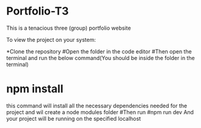 # Portfolio-T3
This is a tenacious three (group) portfolio website

To view the project on your system:

*Clone the repository
#Open the folder in the code editor
#Then open the terminal and run the below command(You should be inside the folder in the terminal)
# npm install
this command will install all the necessary dependencies needed for the project and wil create a node modules folder
#Then run
#npm run dev
And your project will be running on the specified localhost
